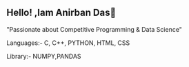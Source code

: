 ## Hello! ,Iam Anirban Das👋
"Passionate about Competitive Programming & Data Science"

Languages:-
C,
C++,
PYTHON,
HTML,
CSS

Library:-
NUMPY,PANDAS
